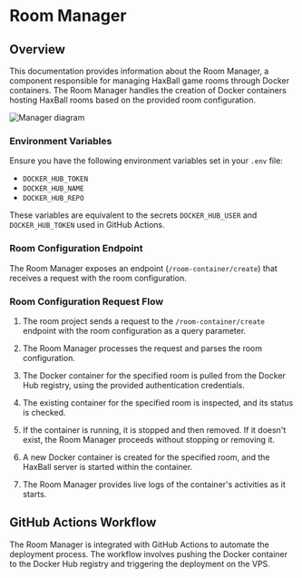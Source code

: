 # Room Manager

## Overview

This documentation provides information about the Room Manager, a component responsible for managing HaxBall game rooms through Docker containers. The Room Manager handles the creation of Docker containers hosting HaxBall rooms based on the provided room configuration.

![Manager diagram](https://media.discordapp.net/attachments/1159211106087215204/1208556007114932284/manager.png?ex=65e3b67d&is=65d1417d&hm=d12d25416839342bde2ba4683b0baac3a2be7713b1cee669a685422d5f44d603&=&format=webp&quality=lossless&width=1826&height=888)

### Environment Variables

Ensure you have the following environment variables set in your `.env` file:

- `DOCKER_HUB_TOKEN`
- `DOCKER_HUB_NAME`
- `DOCKER_HUB_REPO`

These variables are equivalent to the secrets `DOCKER_HUB_USER` and `DOCKER_HUB_TOKEN` used in GitHub Actions.

### Room Configuration Endpoint

The Room Manager exposes an endpoint (`/room-container/create`) that receives a request with the room configuration.

### Room Configuration Request Flow

1. The room project sends a request to the `/room-container/create` endpoint with the room configuration as a query parameter.

2. The Room Manager processes the request and parses the room configuration.

3. The Docker container for the specified room is pulled from the Docker Hub registry, using the provided authentication credentials.

4. The existing container for the specified room is inspected, and its status is checked.

5. If the container is running, it is stopped and then removed. If it doesn't exist, the Room Manager proceeds without stopping or removing it.

6. A new Docker container is created for the specified room, and the HaxBall server is started within the container.

7. The Room Manager provides live logs of the container's activities as it starts.

## GitHub Actions Workflow

The Room Manager is integrated with GitHub Actions to automate the deployment process. The workflow involves pushing the Docker container to the Docker Hub registry and triggering the deployment on the VPS.
